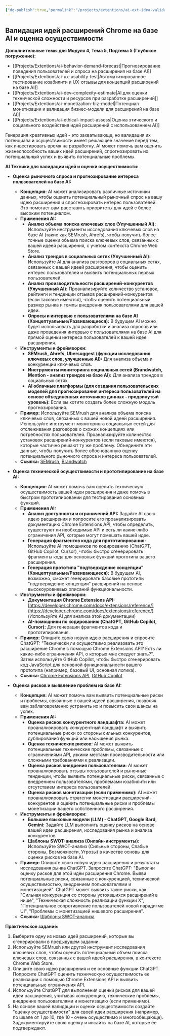 ```yaml
---
{"dg-publish":true,"permalink":"/projects/extentions/ai-ext-idea-validation/","dgPassFrontmatter":true}
---
```




## Валидация идей расширений Chrome на базе AI и оценка осуществимости

**Дополнительные темы для Модуля 4, Тема 5, Подтема 5 (Глубокое погружение):**

*   [[Projects/Extentions/ai-behavior-demand-forecast\|Прогнозирование поведения пользователей и спроса на расширения на базе AI]]
*   [[Projects/Extentions/ai-ux-usability-test\|Автоматизированное тестирование юзабилити и UX-отзывы для концепций расширений на базе AI]]
*   [[Projects/Extentions/ai-dev-complexity-estimate\|AI для оценки технической сложности и ресурсов при разработке расширений]]
*   [[Projects/Extentions/ai-monetization-biz-model\|Потенциал монетизации и валидация бизнес-модели для расширений на базе AI]]
*   [[Projects/Extentions/ai-ethical-impact-assess\|Оценка этического и социального воздействия идей расширений с использованием AI]]


Генерация креативных идей - это захватывающе, но валидация их потенциала и осуществимости имеет решающее значение перед тем, как инвестировать время на разработку. AI может помочь вам оценить жизнеспособность ваших идей расширений, спрогнозировать их потенциальный успех и выявить потенциальные проблемы.

**AI Техники для валидации идей и оценки осуществимости:**

*   **Оценка рыночного спроса и прогнозирование интереса пользователей на базе AI:**
    *   **Концепция:** AI может анализировать различные источники данных, чтобы оценить потенциальный рыночный спрос на вашу идею расширения и спрогнозировать интерес пользователей. Это помогает вам расставить приоритеты для идей с более высоким потенциалом.
    *   **Применения AI:**
        *   **Анализ объема поиска ключевых слов (Улучшенный AI):** Используйте инструменты исследования ключевых слов на базе AI (такие как SEMrush, Ahrefs), чтобы получить более точные оценки объема поиска ключевых слов, связанных с вашей идеей расширения, с учетом контекста Chrome Web Store.
        *   **Анализ трендов в социальных сетях (Улучшенный AI):** Используйте AI для анализа разговоров в социальных сетях, связанных с вашей идеей расширения, чтобы оценить интерес пользователей и выявить потенциальных первых пользователей.
        *   **Анализ производительности расширений-конкурентов (Улучшенный AI):** Проанализируйте количество установок, рейтинги и тенденции отзывов расширений-конкурентов (если таковые имеются), чтобы оценить потенциальный размер рынка и темпы внедрения пользователями для вашей идеи.
        *   **Опросы и интервью с пользователями на базе AI (Концептуальные/Развивающиеся):** В будущем AI можно будет использовать для разработки и анализа опросов или даже проведения интервью с пользователями на базе AI для прямой оценки интереса пользователей к вашей идее расширения.
    *   **Инструменты и фреймворки:**
        *   **SEMrush, Ahrefs, Ubersuggest (функции исследования ключевых слов, улучшенные AI):** Для анализа объема и конкуренции ключевых слов.
        *   **Инструменты мониторинга социальных сетей (Brandwatch, Mention - анализ трендов на базе AI):** Для анализа трендов в социальных сетях.
        *   **AI облачные платформы (для создания пользовательских моделей для прогнозирования интереса пользователей на основе объединенных источников данных - продвинутый уровень):** Если вы хотите создать более сложную модель прогнозирования.
    *   **Пример:** Используйте SEMrush для анализа объема поиска ключевых слов, связанных с вашей новой идеей расширения. Используйте инструмент мониторинга социальных сетей для отслеживания разговоров о схожих концепциях или потребностях пользователей. Проанализируйте количество установок расширений-конкурентов (если таковые имеются), которые частично решают ту же проблему. Объедините эти данные, чтобы получить более обоснованную оценку потенциального рыночного спроса и интереса пользователей.
    *   **Ссылка:** [SEMrush](https://www.semrush.com/), [Brandwatch](https://www.brandwatch.com/)

*   **Оценка технической осуществимости и прототипирование на базе AI:**
    *   **Концепция:** AI может помочь вам оценить техническую осуществимость вашей идеи расширения и даже помочь в быстром прототипировании для тестирования основных функций.
    *   **Применения AI:**
        *   **Анализ доступности и ограничений API:** Задайте AI свою идею расширения и попросите его проанализировать документацию Chrome Extensions API, чтобы определить, существуют ли необходимые API и есть ли какие-либо ограничения API, которые могут помешать вашей идее.
        *   **Генерация фрагментов кода для прототипирования:** Используйте AI-помощников по кодированию (ChatGPT, GitHub Copilot, Cursor), чтобы быстро сгенерировать фрагменты кода для основных функций прототипа вашего расширения.
        *   **Генерация прототипа "подтверждение концепции" (Концептуальные/Развивающиеся):** В будущем AI, возможно, сможет генерировать базовые прототипы "подтверждение концепции" расширений на основе высокоуровневых описаний функциональности.
    *   **Инструменты и фреймворки:**
        *   **Документация Chrome Extensions API:** [https://developer.chrome.com/docs/extensions/reference/](https://developer.chrome.com/docs/extensions/reference/) (Используйте AI для анализа этой документации)
        *   **AI-помощники по кодированию (ChatGPT, GitHub Copilot, Cursor):** Для генерации фрагментов кода и прототипирования.
    *   **Пример:** Опишите свою новую идею расширения и спросите ChatGPT: "Технически ли осуществимо реализовать это расширение Chrome с помощью Chrome Extensions API? Есть ли какие-либо ограничения API, о которых мне следует знать?". Затем используйте GitHub Copilot, чтобы быстро сгенерировать код JavaScript для основной функциональности вашего прототипа (например, базовый UI, основная логика).
    *   **Ссылка:** [Chrome Extensions API](https://developer.chrome.com/docs/extensions/reference/), [GitHub Copilot](https://github.com/features/copilot)

*   **Оценка рисков и выявление проблем на базе AI:**
    *   **Концепция:** AI может помочь вам выявить потенциальные риски и проблемы, связанные с вашей идеей расширения, позволяя вам заблаговременно устранить их и повысить свои шансы на успех.
    *   **Применения AI:**
        *   **Оценка рисков конкурентного ландшафта:** AI может проанализировать конкурентный ландшафт и выявить потенциальные риски со стороны сильных конкурентов, дублирования функций или насыщения рынка.
        *   **Оценка технических рисков:** AI может выявить потенциальные технические проблемы, связанные с ограничениями API, узкими местами производительности или сложными требованиями к реализации.
        *   **Оценка рисков внедрения пользователями:** AI может проанализировать отзывы пользователей и рыночные тенденции, чтобы выявить потенциальные риски, связанные с внедрением пользователями, проблемами юзабилити или отсутствием интереса пользователей.
        *   **Оценка рисков монетизации (если применимо):** AI может проанализировать стратегии монетизации расширений-конкурентов и оценить потенциальные риски и проблемы монетизации вашего собственного расширения.
    *   **Инструменты и фреймворки:**
        *   **Большие языковые модели (LLM) - ChatGPT, Google Bard, Gemini:** Задайте LLM выполнить оценку рисков на основе вашей идеи расширения, исследования рынка и анализа конкурентов.
        *   **Шаблоны SWOT-анализа (Онлайн-инструменты):** Используйте SWOT-анализ (Сильные стороны, Слабые стороны, Возможности, Угрозы) в качестве основы для оценки рисков на базе AI.
    *   **Пример:** Опишите свою новую идею расширения и результаты исследования рынка ChatGPT. Запросите ChatGPT: "Выполни оценку рисков для этой идеи расширения Chrome. Выяви потенциальные риски, связанные с конкуренцией, технической осуществимостью, внедрением пользователями и монетизацией". ChatGPT может выявить такие риски, как "Сильная конкуренция со стороны устоявшихся расширений в нише", "Техническая сложность реализации функции X", "Потенциальное сопротивление пользователей новой парадигме UI", "Проблемы с монетизацией нишевого расширения".
    *   **Ссылка:** [Шаблоны SWOT-анализа](https://www.google.com/search?q=swot+analysis+template)

**Практическое задание:**

1.  Выберите одну из новых идей расширений, которые вы сгенерировали в предыдущем задании.
2.  Используйте SEMrush или другой инструмент исследования ключевых слов, чтобы оценить потенциальный объем поиска ключевых слов, связанных с вашей идеей расширения, в контексте Chrome Web Store.
3.  Опишите свою идею расширения и ее основные функции ChatGPT. Попросите ChatGPT оценить техническую осуществимость ее реализации с помощью Chrome Extensions API и выявить потенциальные ограничения API.
4.  Используйте ChatGPT для выполнения оценки рисков для вашей идеи расширения, учитывая конкуренцию, технические проблемы, внедрение пользователями и монетизацию (если применимо).
5.  На основе вашей валидации и оценки осуществимости создайте "оценку осуществимости" для своей идеи расширения (например, по шкале от 1 до 10, где 10 - очень осуществимо и многообещающе). Задокументируйте свою оценку и инсайты на базе AI, которые ее подтверждают.
